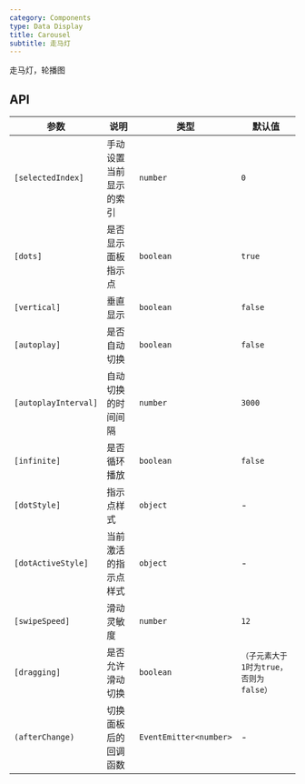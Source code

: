 ```yaml
---
category: Components
type: Data Display
title: Carousel
subtitle: 走马灯
---
```


走马灯，轮播图

## API

| 参数 | 说明 | 类型 | 默认值 |
|----|-----|------|------|
| `[selectedIndex]` | 手动设置当前显示的索引 | `number` | `0` |
| `[dots]` | 是否显示面板指示点 | `boolean`  | `true` |
| `[vertical]` | 垂直显示 | `boolean`  | `false` |
| `[autoplay]` | 是否自动切换 | `boolean`  | `false` |
| `[autoplayInterval]` | 自动切换的时间间隔 | `number` | `3000` |
| `[infinite]` | 是否循环播放 | `boolean`  | `false` |
| `[dotStyle]` | 指示点样式 | `object` | - |
| `[dotActiveStyle]` | 当前激活的指示点样式 | `object` | - |
| `[swipeSpeed]` | 滑动灵敏度 | `number` | `12` |
| `[dragging]` | 是否允许滑动切换 | `boolean` | `（子元素大于1时为true， 否则为false）` |
| `(afterChange)` | 切换面板后的回调函数 | `EventEmitter<number>` | - |